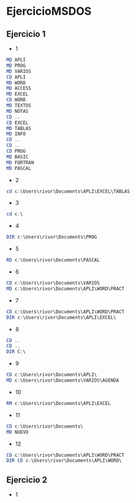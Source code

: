 # EjercicioMSDOS

## Ejercicio 1

- 1

```ps1
MD APLI
MD PROG
MD VARIOS
CD APLI
MD WORD
MD ACCESS
MD EXCEL
CD WORD
MD TEXTOS
MD NOTAS
CD ..
CD EXCEL
MD TABLAS
MD INFO
CD ..
CD ..
CD PROG
MD BASIC
MD FORTRAN
MD PASCAL
```

- 2

```powershell
cd c:\Users\rivor\Documents\APLI\EXCEL\TABLAS
```

- 3

```powershell
cd c:\
```

- 4

```powershell
DIR c:\Users\rivor\Documents\PROG
```

- 5

```powershell
RD c:\Users\rivor\Documents\PASCAL
```

- 6

```powershell
CD c:\Users\rivor\Documents\VARIOS
MD c:\Users\rivor\Documents\APLI\WORD\PRACT
```

- 7

```powershell
CD c:\Users\rivor\Documents\APLI\WORD\PRACT
DIR c:\Users\rivor\Documents\APLI\EXCEL\

```

- 8

```powershell
CD ..
CD ..
DIR C:\

```

- 9

```powershell
CD c:\Users\rivor\Documents\APLI\
MD c:\Users\rivor\Documents\VARIOS\AGENDA
```

- 10

```powershell
RM c:\Users\rivor\Documents\APLI\EXCEL
```

- 11

```powershell
CD c:\Users\rivor\Documents\
MD NUEVO
```

- 12

```powershell
CD c:\Users\rivor\Documents\APLI\WORD\PRACT
DIR CD c:\Users\rivor\Documents\APLI\WORD\
```

## Ejercicio 2

- 1

```powershell

```
